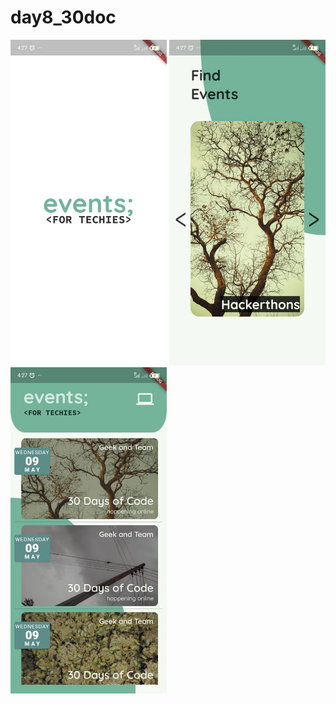# day8_30doc

<img src="Demo%20Screens/splash_screen.jpg" width="250"> <img src="Demo%20Screens/category_events.jpg" width="250">  <img src="Demo%20Screens/explore_events.jpg" width="250">
